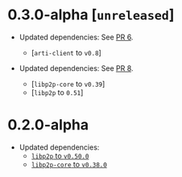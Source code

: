 # 0.3.0-alpha [`unreleased`]

- Updated dependencies: See [PR 6].
  - [`arti-client` to `v0.8`]
  
- Updated dependencies: See [PR 8].
  - [`libp2p-core` to `v0.39`]
  - [`libp2p` to `0.51`]

[PR 6]: https://github.com/umgefahren/libp2p-tor/pull/6
[PR 8]: https://github.com/umgefahren/libp2p-tor/pull/8

# 0.2.0-alpha

- Updated dependencies:
  - [`libp2p` to `v0.50.0`](#2)
  - [`libp2p-core` to `v0.38.0`](#3)
